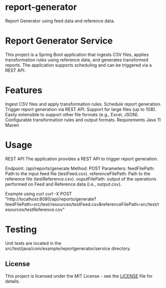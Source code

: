 # report-generator
Report Generator using feed data and reference data.

# Report Generator Service
This project is a Spring Boot application that ingests CSV files, applies transformation rules using reference data, and generates transformed reports. The application supports scheduling and can be triggered via a REST API.

# Features
Ingest CSV files and apply transformation rules.
Schedule report generation.
Trigger report generation via REST API.
Support for large files (up to 1GB).
Easily extensible to support other file formats (e.g., Excel, JSON).
Configurable transformation rules and output formats.
Requirements
Java 11
Maven

# Usage
REST API
The application provides a REST API to trigger report generation.

Endpoint: /api/reports/generate
Method: POST
Parameters:
feedFilePath: Path to the input feed file (testFeed.csv). 
referenceFilePath: Path to the reference file (testReference.csv).
ouputFilePath: output of the operations performed on Feed and Reference data (i.e., output.csv).

Example using curl
curl -X POST "http://localhost:8080/api/reports/generate?feedFilePath=src/test/resources/testFeed.csv&referenceFilePath=src/test/resources/testReference.csv"

# Testing
Unit tests are located in the src/test/java/com/example/reportgenerator/service directory.

## License
This project is licensed under the MIT License - see the [LICENSE](LICENSE) file for details.
